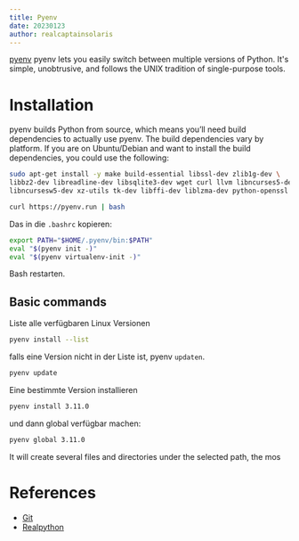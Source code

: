 ```yaml
---
title: Pyenv 
date: 20230123
author: realcaptainsolaris 
---
```


[pyenv](http://alembic.readthedocs.org/en/latest/) pyenv lets you easily switch between multiple versions of Python. It's simple, unobtrusive, and follows the UNIX tradition of single-purpose tools.

# Installation

pyenv builds Python from source, which means you’ll need build dependencies to actually use pyenv. The build dependencies vary by platform. If you are on Ubuntu/Debian and want to install the build dependencies, you could use the following:


```bash
sudo apt-get install -y make build-essential libssl-dev zlib1g-dev \
libbz2-dev libreadline-dev libsqlite3-dev wget curl llvm libncurses5-dev \
libncursesw5-dev xz-utils tk-dev libffi-dev liblzma-dev python-openssl

curl https://pyenv.run | bash
```


Das in die `.bashrc` kopieren:

```bash
export PATH="$HOME/.pyenv/bin:$PATH"
eval "$(pyenv init -)"
eval "$(pyenv virtualenv-init -)"
```

Bash restarten.

## Basic commands 

Liste alle verfügbaren Linux Versionen

```bash
pyenv install --list
```

falls eine Version nicht in der Liste ist, pyenv `updaten`.

```bash
pyenv update 
```

Eine bestimmte Version installieren

```bash
pyenv install 3.11.0 
```

und dann global verfügbar machen:

```bash
pyenv global 3.11.0
```


It will create several files and directories under the selected path, the mos
# References

* [Git](https://github.com/pyenv/pyenv)
* [Realpython](https://realpython.com/intro-to-pyenv)
